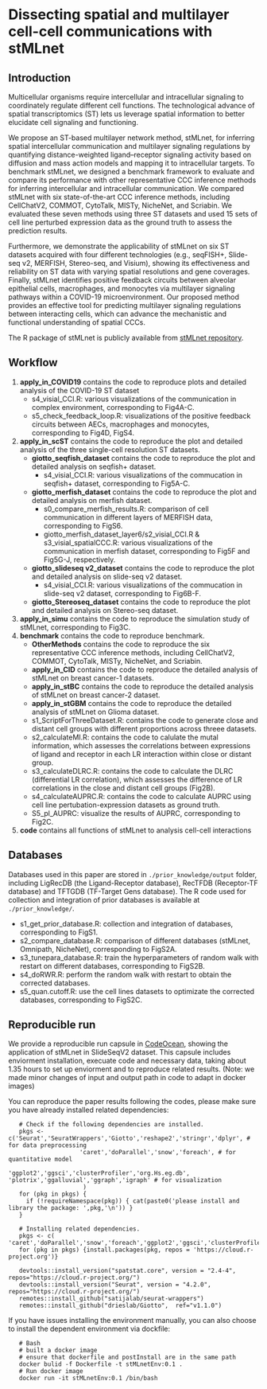 # Dissecting spatial and multilayer cell-cell communications with stMLnet

## Introduction
Multicellular organisms require intercellular and intracellular signaling to coordinately regulate different cell functions. The technological advance of spatial transcriptomics (ST) lets us leverage spatial information to better elucidate cell signaling and functioning. 

We propose an ST-based multilayer network method, stMLnet, for inferring spatial intercellular communication and multilayer signaling regulations by quantifying distance-weighted ligand–receptor signaling activity based on diffusion and mass action models and mapping it to intracellular targets. To benchmark stMLnet, we designed a benchmark framework to evaluate and compare its performance with other representative CCC inference methods for inferring intercellular and intracellular communication. We compared stMLnet with six state-of-the-art CCC inference methods, including CellChatV2, COMMOT, CytoTalk, MISTy, NicheNet, and Scriabin. We evaluated these seven methods using three ST datasets and used 15 sets of cell line perturbed expression data as the ground truth to assess the prediction results. 

Furthermore, we demonstrate the applicability of stMLnet on six ST datasets acquired with four different technologies (e.g., seqFISH+, Slide-seq v2, MERFISH, Stereo-seq, and Visium), showing its effectiveness and reliability on ST data with varying spatial resolutions and gene coverages. Finally, stMLnet identifies positive feedback circuits between alveolar epithelial cells, macrophages, and monocytes via multilayer signaling pathways within a COVID-19 microenvironment. Our proposed method provides an effective tool for predicting multilayer signaling regulations between interacting cells, which can advance the mechanistic and functional understanding of spatial CCCs.

The R package of stMLnet is publicly available from <a href="https://github.com/SunXQlab/stMLnet" target="_blank">stMLnet repository</a>. 
 
## Workflow

1. **apply_in_COVID19** contains the code to reproduce plots and detailed analysis of the COVID-19 ST dataset <br>
   - s4_visial_CCI.R: various visualizations of the communication in complex environment, corresponding to Fig4A-C.
   - s5_check_feedback_loop.R: visualizations of the positive feedback circuits between AECs, macrophages and monocytes, corresponding to Fig4D, FigS4.
2. **apply_in_scST** contains the code to reproduce the plot and detailed analysis of the three single-cell resolution ST datasets.<br>
   - **giotto_seqfish_dataset** contains the code to reproduce the plot and detailed analysis on seqfish+ dataset.<br>
        + s4_visial_CCI.R: various visualizations of the commucation in seqfish+ dataset, corresponding to Fig5A-C.
   - **giotto_merfish_dataset** contains the code to reproduce the plot and detailed analysis on merfish dataset.<br>
        + s0_compare_merfish_results.R: comparison of cell communication in different layers of MERFISH data, corresponding to FigS6.
        + giotto_merfish_dataset_layer6/s2_visial_CCI.R & s3_visial_spatialCCC.R: various visualizations of the communication in merfish dataset, corresponding to Fig5F and Fig5G-J, respectively.
   - **giotto_slideseq v2_dataset** contains the code to reproduce the plot and detailed analysis on slide-seq v2 dataset.<br>
        + s4_visial_CCI.R: various visualizations of the commucation in slide-seq v2 dataset, corresponding to Fig6B-F.
   - **giotto_Stereoseq_dataset** contains the code to reproduce the plot and detailed analysis on Stereo-seq dataset.<br>
3. **apply_in_simu** contains the code to reproduce the simulation study of stMLnet, corresponding to Fig3C. <br>
4. **benchmark** contains the code to reproduce benchmark.<br>
   - **OtherMethods** contains the code to reproduce the six representative CCC inference methods, including CellChatV2, COMMOT, CytoTalk, MISTy, NicheNet, and Scriabin.<br>
   - **apply_in_CID** contains the code to reproduce the detailed analysis of stMLnet on breast cancer-1 datasets.<br>
   - **apply_in_stBC** contains the code to reproduce the detailed analysis of stMLnet on breast cancer-2 dataset.<br>
   - **apply_in_stGBM** contains the code to reproduce the detailed analysis of stMLnet on Glioma dataset.<br>
   - s1_ScriptForThreeDataset.R: contains the code to generate close and distant cell groups with different proportions across threee datasets.
   - s2_calculateMI.R: contains the code to calulate the mutal information, which assesses the correlations between expressions of ligand and receptor in each LR interaction within close or distant group.
   - s3_calculateDLRC.R: contains the code to calculate the DLRC (differential LR correlation), which assesses the difference of LR correlations in the close and distant cell groups (Fig2B).
   - s4_calculateAUPRC.R: contains the code to calculate AUPRC using cell line pertubation-expression datasets as ground truth.
   - S5_pl_AUPRC: visualize the results of AUPRC, corresponding to Fig2C.
5. **code** contains all functions of stMLnet to analysis cell-cell interactions <br>

## Databases

Databases used in this paper are stored in `./prior_knowledge/output` folder, including LigRecDB (the Ligand-Receptor database), RecTFDB (Receptor-TF database) and TFTGDB (TF-Target Gens database). The R code used for collection and integration of prior databases is available at `./prior_knowledge/`.

  - s1_get_prior_database.R: collection and integration of databases, corresponding to FigS1.
  - s2_compare_database.R: comparison of different databases (stMLnet, Omnipath, NicheNet), corresponding to FigS2A.
  - s3_tunepara_database.R: train the hyperparameters of random walk with restart on different databases, corresponding to FigS2B.
  - s4_doRWR.R: perform the random walk with restart to obtain the corrected databases.
  - s5_quan.cutoff.R: use the cell lines datasets to optimizate the corrected databases, corresponding to FigS2C.
    
## Reproducible run

We provide a reproducible run capsule in <a href="https://codeocean.com/capsule/9121262/tree" target="_blank">CodeOcean</a>, showing the application of stMLnet in SlideSeqV2 dataset. This capsule includes enviorment installation, execuate code and necessary data, taking about 1.35 hours to set up enviorment and to reproduce related results. (Note: we made minor changes of input and output path in code to adapt in docker images)

You can reproduce the paper results following the codes, please make sure you have already installed related dependencies:

       # Check if the following dependencies are installed.
       pkgs <- c('Seurat','SeuratWrappers','Giotto','reshape2','stringr','dplyr', # for data preprocessing
                        'caret','doParallel','snow','foreach', # for quantitative model
                         'ggplot2','ggsci','clusterProfiler','org.Hs.eg.db', 'plotrix','ggalluvial','ggraph','igraph' # for visualization
                         )
       for (pkg in pkgs) {
         if (!requireNamespace(pkg)) { cat(paste0('please install and library the package: ',pkg,'\n')) }
       }
       
       # Installing related dependencies.
       pkgs <- c( 'caret','doParallel','snow','foreach','ggplot2','ggsci','clusterProfiler','org.Hs.eg.db','plotrix','ggalluvial','ggraph','igraph')
       for (pkg in pkgs) {install.packages(pkg, repos = 'https://cloud.r-project.org')}
       
       devtools::install_version("spatstat.core", version = "2.4-4", repos="https://cloud.r-project.org/")
       devtools::install_version("Seurat", version = "4.2.0", repos="https://cloud.r-project.org/")
       remotes::install_github("satijalab/seurat-wrappers")
       remotes::install_github("drieslab/Giotto",  ref="v1.1.0")

If you have issues installing the environment manually, you can also choose to install the dependent environment via dockfile:

       # Bash
       # built a docker image
       # ensure that dockerfile and postInstall are in the same path
       docker bulid -f Dockerfile -t stMLnetEnv:0.1 .
       # Run docker image
       docker run -it stMLnetEnv:0.1 /bin/bash
